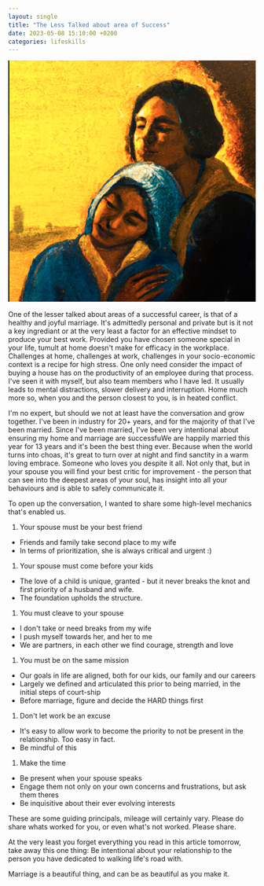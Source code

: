 ```yaml
---
layout: single
title: "The Less Talked about area of Success"
date: 2023-05-08 15:10:00 +0200
categories: lifeskills 
---
```


![Marriage](/images/marriage.png)

One of the lesser talked about areas of a successful career, is that of a healthy and joyful marriage.
It's admittedly personal and private but is it not a key ingrediant or at the very least a factor for an effective mindset to produce your best work.
Provided you have chosen someone special in your life, tumult at home doesn't make for efficacy in the workplace. 
Challenges at home, challenges at work, challenges in your socio-economic context is a recipe for high stress.
One only need consider the impact of buying a house has on the productivity of an employee during that process. 
I've seen it with myself, but also team members who I have led. It usually leads to mental distractions, slower delivery and interruption. 
Home much more so, when you and the person closest to you, is in heated conflict.

I'm no expert, but should we not at least have the conversation and grow together. I've been in industry for 20+ years, and for the majority of that I've been married.
Since I've been married, I've been very intentional about ensuring my home and marriage are successfuWe are happily married this year for 13 years and it's been the best thing ever.
Because when the world turns into choas, it's great to turn over at night and find sanctity in a warm loving embrace. Someone who loves you despite it all.
Not only that, but in your spouse you will find your best critic for improvement - the person that can see into the deepest areas of your soul, has insight into all your behaviours
and is able to safely communicate it.

To open up the conversation, I wanted to share some high-level mechanics that's enabled us.

1. Your spouse must be your best friend
- Friends and family take second place to my wife
- In terms of prioritization, she is always critical and urgent :)

1. Your spouse must come before your kids
- The love of a child is unique, granted - but it never breaks the knot and first priority of a husband and wife.
- The foundation upholds the structure.

1. You must cleave to your spouse
- I don't take or need breaks from my wife
- I push myself towards her, and her to me
- We are partners, in each other we find courage, strength and love

1. You must be on the same mission
- Our goals in life are aligned, both for our kids, our family and our careers
- Largely we defined and articulated this prior to being married, in the initial steps of court-ship
- Before marriage, figure and decide the HARD things first

1. Don't let work be an excuse
- It's easy to allow work to become the priority to not be present in the relationship. Too easy in fact.
- Be mindful of this

1. Make the time
- Be present when your spouse speaks
- Engage them not only on your own concerns and frustrations, but ask them theres
- Be inquisitive about their ever evolving interests

These are some guiding principals, mileage will certainly vary. 
Please do share whats worked for you, or even what's not worked. Please share.

At the very least you forget everything you read in this article tomorrow, take away this one thing:
Be intentional about your relationship to the person you have dedicated to walking life's road with.

Marriage is a beautiful thing, and can be as beautiful as you make it.

